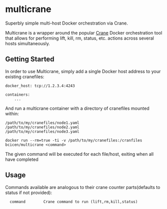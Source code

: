 multicrane
==========

Superbly simple multi-host Docker orchestration via Crane.

Multicrane is a wrapper around the popular [Crane](https://github.com/michaelsauter/crane)
Docker orchestration tool that allows for performing lift, kill, rm, status, etc. actions
across several hosts simultaneously.

Getting Started
-----------

In order to use Multicrane, simply add a single Docker host address to your existing cranefiles:
```
docker_host: tcp://1.2.3.4:4243

containers:
    ...
```

And run a multicrane container with a directory of cranefiles mounted within:
```
/path/to/my/cranefiles/node1.yaml
/path/to/my/cranefiles/node2.yaml
/path/to/my/cranefiles/node3.yaml
```

```
docker run --rm=true -ti -v /path/to/my/cranefiles:/cranfiles bcicen/multicrane <command>
```

The given command will be executed for each file/host, exiting when all have completed

Usage
--------

Commands available are analogous to their crane counter parts(defaults to status if not provided):
``` 
  command        Crane command to run (lift,rm,kill,status)
```
